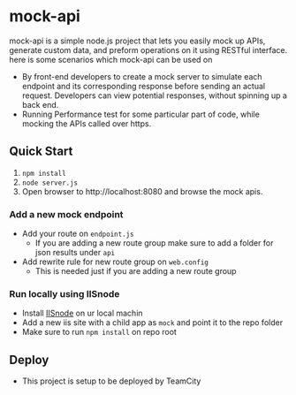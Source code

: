 # mock-api

mock-api is a simple node.js project that lets you easily mock up APIs, generate custom data, and preform operations on it using RESTful interface. 
here is some scenarios which mock-api can be used on

- By front-end developers to create a mock server to simulate each endpoint and its corresponding response before sending an actual request. Developers can view potential responses, without spinning up a back end.
- Running Performance test for some particular part of code, while mocking the APIs called over https.

## Quick Start

1.  `npm install`
2.  `node server.js`
3.  Open browser to http://localhost:8080 and browse the mock apis.

### Add a new mock endpoint 

- Add your route on `endpoint.js` 
  - If you are adding a new route group make sure to add a folder for json results under `api`
- Add rewrite rule for new route group on `web.config`
  - This is needed just if you are adding a new route group

### Run locally using IISnode

- Install [IISnode](https://github.com/tjanczuk/iisnode/blob/master/README.md) on ur local machin
- Add a new iis site with a child app as `mock` and point it to the repo folder 
- Make sure to run `npm install` on repo root

## Deploy 

- This project is setup to be deployed by TeamCity 